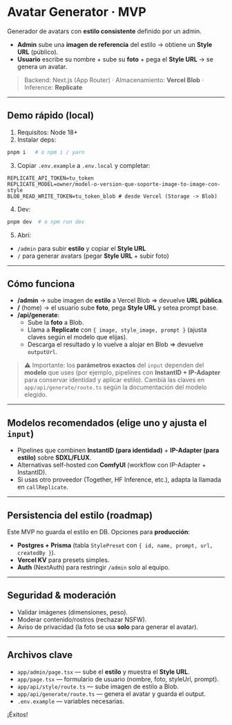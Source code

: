 # Avatar Generator · MVP

Generador de avatars con **estilo consistente** definido por un admin.
- **Admin** sube una **imagen de referencia** del estilo → obtiene un **Style URL** (público).
- **Usuario** escribe su nombre + sube su **foto** + pega el **Style URL** → se genera un avatar.

> Backend: Next.js (App Router) · Almacenamiento: **Vercel Blob** · Inference: **Replicate**

---

## Demo rápido (local)

1) Requisitos: Node 18+
2) Instalar deps:

```bash
pnpm i   # o npm i / yarn
```

3) Copiar `.env.example` a `.env.local` y completar:

```
REPLICATE_API_TOKEN=tu_token
REPLICATE_MODEL=owner/model-o-version-que-soporte-image-to-image-con-style
BLOB_READ_WRITE_TOKEN=tu_token_blob # desde Vercel (Storage -> Blob)
```

4) Dev:

```bash
pnpm dev  # o npm run dev
```

5) Abrí:
- `/admin` para subir **estilo** y copiar el **Style URL**
- `/` para generar avatars (pegar **Style URL** + subir foto)

---

## Cómo funciona

- **/admin** → sube imagen de **estilo** a Vercel Blob ⇒ devuelve **URL pública**.
- **/** (home) → el usuario sube **foto**, pega **Style URL** y setea prompt base.
- **/api/generate**:
  - Sube la **foto** a Blob.
  - Llama a **Replicate** con `{ image, style_image, prompt }` (ajusta claves según el modelo que elijas).
  - Descarga el resultado y lo vuelve a alojar en Blob ⇒ devuelve `outputUrl`.

> ⚠️ Importante: los **parámetros exactos** del `input` dependen del **modelo** que uses (por ejemplo, pipelines con **InstantID + IP-Adapter** para conservar identidad y aplicar estilo). Cambiá las claves en `app/api/generate/route.ts` según la documentación del modelo elegido.

---

## Modelos recomendados (elige uno y ajusta el `input`)

- Pipelines que combinen **InstantID (para identidad)** + **IP-Adapter (para estilo)** sobre **SDXL/FLUX**.
- Alternativas self-hosted con **ComfyUI** (workflow con IP-Adapter + InstantID).
- Si usas otro proveedor (Together, HF Inference, etc.), adapta la llamada en `callReplicate`.

---

## Persistencia del estilo (roadmap)

Este MVP no guarda el estilo en DB. Opciones para **producción**:
- **Postgres + Prisma** (tabla `StylePreset` con `{ id, name, prompt, url, createdBy }`).
- **Vercel KV** para presets simples.
- **Auth** (NextAuth) para restringir `/admin` solo al equipo.

---

## Seguridad & moderación

- Validar imágenes (dimensiones, peso).
- Moderar contenido/rostros (rechazar NSFW).
- Aviso de privacidad (la foto se usa **solo** para generar el avatar).

---

## Archivos clave

- `app/admin/page.tsx` — sube el **estilo** y muestra el **Style URL**.
- `app/page.tsx` — formulario de usuario (nombre, foto, styleUrl, prompt).
- `app/api/style/route.ts` — sube imagen de estilo a Blob.
- `app/api/generate/route.ts` — genera el avatar y guarda el output.
- `.env.example` — variables necesarias.

¡Éxitos!
